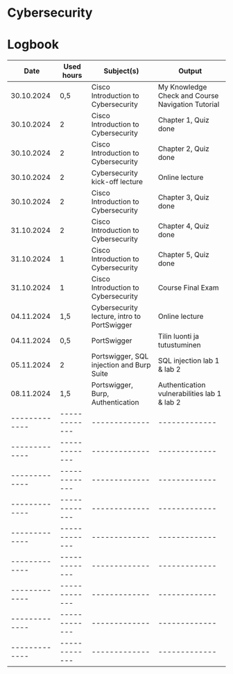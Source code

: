 # Cybersecurity
# Logbook

| Date  | Used hours | Subject(s)  | Output |
| ------------- | ------------- | ------------- | ------------- |
| 30.10.2024  | 0,5  | Cisco Introduction to Cybersecurity | My Knowledge Check and Course Navigation Tutorial |
| 30.10.2024  | 2 | Cisco Introduction to Cybersecurity | Chapter 1, Quiz done |
| 30.10.2024  | 2 | Cisco Introduction to Cybersecurity | Chapter 2, Quiz done |
| 30.10.2024  | 2 | Cybersecurity kick-off lecture | Online lecture |
| 30.10.2024  | 2 | Cisco Introduction to Cybersecurity | Chapter 3, Quiz done |
| 31.10.2024  | 2 | Cisco Introduction to Cybersecurity | Chapter 4, Quiz done |
| 31.10.2024  | 1 | Cisco Introduction to Cybersecurity | Chapter 5, Quiz done |
| 31.10.2024  | 1 | Cisco Introduction to Cybersecurity | Course Final Exam |
| 04.11.2024 | 1,5 | Cybersecurity lecture, intro to PortSwigger | Online lecture |
| 04.11.2024 | 0,5 | PortSwigger | Tilin luonti ja tutustuminen |
| 05.11.2024 | 2 | Portswigger, SQL injection and Burp Suite | SQL injection lab 1 & lab 2 |
| 08.11.2024 | 1,5 | Portswigger, Burp, Authentication | Authentication vulnerabilities lab 1 & lab 2 |
| ------------- | ------------- | ------------- | ------------- |
| ------------- | ------------- | ------------- | ------------- |
| ------------- | ------------- | ------------- | ------------- |
| ------------- | ------------- | ------------- | ------------- |
| ------------- | ------------- | ------------- | ------------- |
| ------------- | ------------- | ------------- | ------------- |
| ------------- | ------------- | ------------- | ------------- |
| ------------- | ------------- | ------------- | ------------- |
| ------------- | ------------- | ------------- | ------------- |
